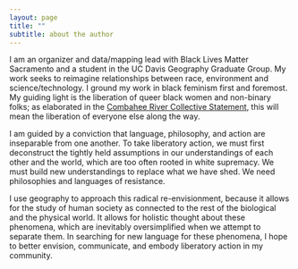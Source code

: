 ```yaml
---
layout: page
title: ""
subtitle: about the author
---
```


I am an organizer and data/mapping lead with Black Lives Matter Sacramento and a student in the UC Davis Geography Graduate Group.  My work seeks to reimagine relationships between race, environment and science/technology.  I ground my work in black feminism first and foremost.  My guiding light is the liberation of queer black women and non-binary folks; as elaborated in the [Combahee River Collective Statement](http://circuitous.org/scraps/combahee.html), this will mean the liberation of everyone else along the way.

I am guided by a conviction that language, philosophy, and action are inseparable from one another. To take liberatory action, we must first deconstruct the tightly held assumptions in our understandings of each other and the world, which are too often rooted in white supremacy. We must build new understandings to replace what we have shed. We need philosophies and languages of resistance.

I use geography to approach this radical re-envisionment, because it allows for the study of human society as connected to the rest of the biological and the physical world. It allows for holistic thought about these phenomena, which are inevitably oversimplified when we attempt to separate them. In searching for new language for these phenomena, I hope to better envision, communicate, and embody liberatory action in my community. 
